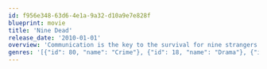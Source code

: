 ```yaml
---
id: f956e348-63d6-4e1a-9a32-d10a9e7e828f
blueprint: movie
title: 'Nine Dead'
release_date: '2010-01-01'
overview: 'Communication is the key to the survival for nine strangers who have been kidnapped by a masked gunman and told that one of them will die every ten minutes until they discover how they are all connected. Who of the nine lives and who dies?'
genres: '[{"id": 80, "name": "Crime"}, {"id": 18, "name": "Drama"}, {"id": 27, "name": "Horror"}, {"id": 53, "name": "Thriller"}]'
---
```

